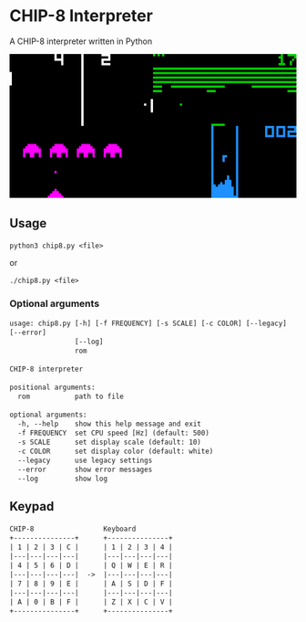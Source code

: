 # CHIP-8 Interpreter
A CHIP-8 interpreter written in Python

![screenshot](screenshot.png)

## Usage
```
python3 chip8.py <file>
```
or
```
./chip8.py <file>
```

### Optional arguments
```
usage: chip8.py [-h] [-f FREQUENCY] [-s SCALE] [-c COLOR] [--legacy] [--error]
                [--log]
                rom

CHIP-8 interpreter

positional arguments:
  rom           path to file

optional arguments:
  -h, --help    show this help message and exit
  -f FREQUENCY  set CPU speed [Hz] (default: 500)
  -s SCALE      set display scale (default: 10)
  -c COLOR      set display color (default: white)
  --legacy      use legacy settings
  --error       show error messages
  --log         show log
```

## Keypad
```
CHIP-8                 Keyboard
+---------------+      +---------------+
| 1 | 2 | 3 | C |      | 1 | 2 | 3 | 4 |
|---|---|---|---|      |---|---|---|---|
| 4 | 5 | 6 | D |      | Q | W | E | R |
|---|---|---|---|  ->  |---|---|---|---|
| 7 | 8 | 9 | E |      | A | S | D | F |
|---|---|---|---|      |---|---|---|---|
| A | 0 | B | F |      | Z | X | C | V |
+---------------+      +---------------+
```
